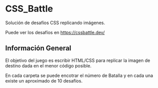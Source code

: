 # CSS_Battle

Solución de desafíos CSS replicando imágenes.

Puede ver los desafíos en https://cssbattle.dev/

## Información General

El objetivo del juego es escribir HTML/CSS para replicar la imagen de destino dada en el menor código posible.

En cada carpeta se puede encotrar el número de Batalla y en cada una existe un aproximado de 10 desafíos.
